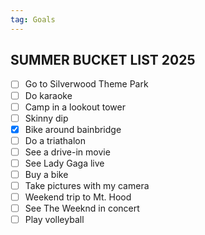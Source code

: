 ```yaml
---
tag: Goals
---
```


## SUMMER BUCKET LIST 2025

- [ ] Go to Silverwood Theme Park
- [ ] Do karaoke
- [ ] Camp in a lookout tower
- [ ] Skinny dip
- [x] Bike around bainbridge
- [ ] Do a triathalon
- [ ] See a drive-in movie
- [ ] See Lady Gaga live
- [ ] Buy a bike
- [ ] Take pictures with my camera
- [ ] Weekend trip to Mt. Hood
- [ ] See The Weeknd in concert
- [ ] Play volleyball
